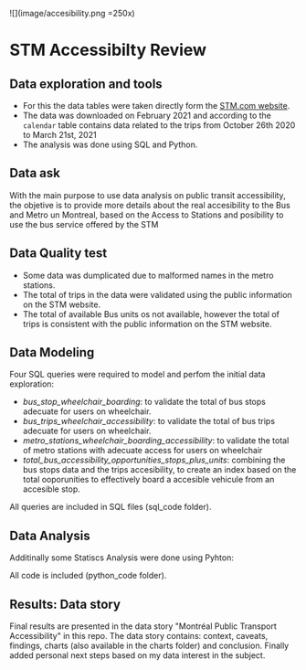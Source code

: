 ![](image/accesibility.png =250x) 
# STM Accessibilty Review 

## Data exploration and tools
- For this the data tables were taken directly form the [STM.com website](http://www.stm.info/en/about/developers). 
- The data was downloaded on February 2021 and according to the `calendar` table contains data related to the trips from October 26th 2020 to March 21st, 2021 
- The analysis was done using SQL and Python.

## Data ask
With the main purpose to use data analysis on public transit accessibility, the objetive is to provide more details about the real accesibility to the Bus and Metro un Montreal, based on the Access to Stations and posibility to use the bus service offered by the STM

## Data Quality test
- Some data was dumplicated due to malformed names in the metro stations.
- The total of trips in the data were validated using the public information on the STM website.
- The total of available Bus units os not available, however the total of trips is consistent with the public information on the STM website. 

## Data Modeling

Four SQL queries were required to model and perfom the initial data exploration:
- *bus_stop_wheelchair_boarding*: to validate the total of bus stops adecuate for users on wheelchair.
- *bus_trips_wheelchair_accessibility*: to validate the total of bus trips adecuate for users on wheelchair.
- *metro_stations_wheelchair_boarding_accessibility*: to validate the total of metro stations with adecuate access for users on wheelchair
- *total_bus_accessibility_opportunities_stops_plus_units*: combining the bus stops data and the trips accesibility, to create an index based on the total ooporunities to effectively board a accesible vehicule from an accesible stop.

All queries are included in SQL files (sql_code folder).

## Data Analysis

Additinally some Statiscs Analysis were done using Pyhton:

All code is included (python_code folder).

## Results: Data story
Final results are presented in the data story "Montréal Public Transport Accessibility" in this repo. 
The data story contains: context, caveats, findings, charts (also available in the charts folder) and conclusion. Finally added personal next steps based on my data interest in the subject.

